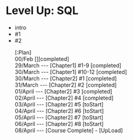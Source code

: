 <h1>Level Up: SQL</h1>

<ul>
    <li>intro</li>
    <li>#1 </li>
    <li>#2 </li>
</uk>

[:Plan]
<br /> 00/Feb [][completed]
<br /> 29/March --- [Chapter1] #1-9 [completed]
<br /> 30/March --- [Chapter1] #10-12 [completed]
<br /> 30/March --- [Chapter2] #1 [completed]
<br /> 31/March --- [Chapter2] #2 [completed]
<br /> 01/April --- [Chapter2] #3 [completed]
<br /> 02/April --- [Chapter2] #4 [completed]
<br /> 03/April --- [Chapter2] #5 [toStart]
<br /> 04/April --- [Chapter2] #6 [toStart]
<br /> 05/April --- [Chapter2] #7 [toStart]
<br /> 06/April --- [Chapter2] #8 [toStart]
<br /> 08/April --- [Course Complete] - [UpLoad]
